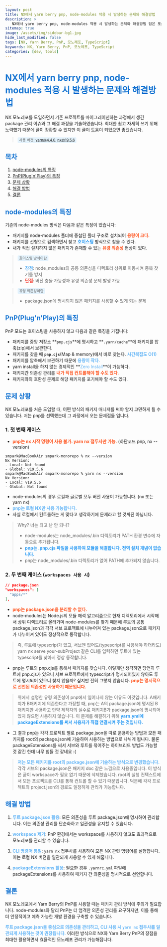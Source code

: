 ```yaml
---
layout: post
title: NX에서 yarn berry pnp, node-modules 적용 시 발생하는 문제와 해결방법
description: >
   NX에서 yarn berry pnp, node-modules 적용 시 발생하는 문제와 해결방법 담은 포스팅
sitemap: true
image: /assets/img/sidebar-bg1.jpg
hide_last_modified: false
tags: [NX, Yarn Berry, PnP, 모노레포, TypeScript]
keywords: NX, Yarn Berry, PnP, 모노레포, TypeScript
categories: [dev, tools]
---
```


# <span style="color: #1976D2;">NX에서 yarn berry pnp, node-modules 적용 시 발생하는 문제와 해결방법</span>

NX 모노레포를 도입하면서 기존 프로젝트를 마이그레이션하는 과정에서 생긴 package 관리 이슈와 그 해결 과정을 기술하였습니다. 최대한 쉽고 자세히 쓰기 위해 노력했기 때문에 글이 장황할 수 있지만 이 글이 도움이 되었으면 좋겠습니다.

> <small style="background-color: #E3F2FD; padding: 2px 5px; border-radius: 3px;">사용 버전: yarn@4.4.0, nx@19.5.6</small>

## <span style="color: #1976D2;">목차</span>

1. [node-modules의 특징](#node-modules의-특징)
2. [PnP(Plug'n'Play)의 특징](#pnpplugnplay의-특징)
3. [문제 상황](#문제-상황)
4. [해결 방법](#해결-방법)
5. [결론](#결론)

## <span style="color: #1976D2;">node-modules의 특징</span>

기존의 node-modules 방식은 다음과 같은 특징이 있습니다:

- 패키지를 node-modules 폴더에 중첩된 폴더 구조로 설치되어 **<span style="color: #FF5722;">용량이 크다.</span>**
- 패키지를 선형으로 검색하면서 찾고 **<span style="color: #2196F3;">호이스팅</span>** 방식으로 찾을 수 있다.
- 내가 직접 설치하지 않은 패키지가 존재할 수 있는 **<span style="color: #FF5722;">유령 의존성</span>** 현상이 있다.

> <small style="background-color: #E3F2FD; padding: 2px 5px; border-radius: 3px;">호이스팅 방식이란</small>
>
> - <span style="color: #64B5F6;">**장점**</span>: node_modules의 공통 의존성을 디렉토리 상위로 이동시켜 중복 찾기를 방지
> - <span style="color: #F44336;">**단점**</span>: 버전 충돌 가능성과 유령 의존성 문제 발생 가능

> <small style="background-color: #E3F2FD; padding: 2px 5px; border-radius: 3px;">유령 의존성이란</small>
>
> - package.json에 명시되지 않은 패키지를 사용할 수 있게 되는 문제

## <span style="color: #1976D2;">PnP(Plug'n'Play)의 특징</span>

PnP 모드는 호이스팅을 사용하지 않고 다음과 같은 특징을 가집니다:

- 패키지를 중앙 저장소 **`pnp.cjs`**에 명시하고 **`.yarn/cache`**에 패키지를 압축(zip)해서 보관한다.
- 패키지를 찾을 때 **`pnp.cjs`**(Map & memory)에서 바로 찾는다. **<span style="color: #64B5F6;">시간복잡도 O(1)</span>**
- 패키지를 압축해서 보관하기 때문에 **<span style="color: #64B5F6;">용량이 작다.</span>**
- yarn install을 하지 않는 경제적인 **<span style="color: #64B5F6;">Zero Install</span>**이 가능하다.
- 패키지간 의존성 관리를 **<span style="color: #FF5722;">내가 직접 컨트롤해야 할 수도 있다.</span>**
- 패키지와의 호환성 문제로 해당 패키지를 포기해야 할 수도 있다.

## <span style="color: #1976D2;">문제 상황</span>

NX 모노레포를 처음 도입할 때, 어떤 방식의 패키지 매니저를 써야 할지 고민하게 될 수 있습니다.
저는 pnp를 선택했는데 그 과정에서 오는 문제점들 입니다.

### 1. 첫 번째 케이스

- **<span style="color: #FF5722;">pnp는 nx 시작 명령어 사용 불가. yarn nx 접두사만 가능.</span>** (하단코드 pnp, nx --version)

```terminal
smpark@MacBookAir smpark-monorepo % nx --version
Nx Version:
- Local: Not found
- Global: v19.5.6
smpark@MacBookAir smpark-monorepo % yarn nx --version
Nx Version:
- Local: v19.5.6
- Global: Not found
```

- node-modules의 경우 로컬과 글로벌 모두 버전 사용이 가능합니다. (nx 또는 yarn nx)
- **<span style="color: #64B5F6;">pnp는 로컬 NX만 사용 가능합니다.</span>**
- 사실 로컬에서 컨트롤하는 게 맞다고 생각하기에 문제라고 할 것까진 아닙니다.

> Why? 너는 되고 난 안 되나?
> - node-modules는 node_modules/.bin 디렉토리가 PATH 환경 변수에 자동으로 추가됩니다.
> - **<span style="color: #2196F3;">pnp는 .pnp.cjs 파일을 사용하여 모듈을 해결합니다. 전역 설치 개념이 없습니다.</span>**
> - pnp는 node_modules/.bin 디렉토리가 없어 PATH에 추가되지 않습니다.

### 2. 두 번째 케이스 (`workspaces 사용 시`)

```json
// package.json
"workspaces": [
  "apps/*"
],
```

- **<span style="color: #FF5722;">pnp는 package.json을 분리할 수 없다.</span>**
- node-modules는 Node.js의 모듈 해석 알고리즘으로 현재 디렉토리에서 시작해서 상위 디렉토리로 올라가며 node-modules를 찾기 때문에 루트의 공통 package.json과 각각 서브 프로젝트에 나누어져 있는 package.json으로 패키지가 나누어져 있어도 정상적으로 동작합니다.

> 즉, 루트에 typescript가 있고, 서브엔 없어도(typescript를 사용해야 하더라도) yarn nx serve your-subProject 같은 CLI를 입력하면 루트에 있는 typescript를 찾아서 정상 동작합니다.

- pnp는 루트의 pnp.cjs를 통해서 패키지를 찾습니다. 이렇게만 생각하면 당연히 루트에 pnp.cjs가 있으니 서브 프로젝트에서 typescript가 명시되어있지 않아도 루트에 명시되어 있으니 찾지 않을까? 싶지만 전혀 그렇지 않습니다. **<span style="color: #FF5722;">pnp는 명시적으로 선언된 의존성만 사용하기 때문입니다.</span>**

> 위에서 설명한 유령 의존성이 pnp에서 일어나지 않는 이유도 이것입니다. A패키지가 B패키지에 의존한다고 가정할 때, pnp는 A의 package.json에 명시된 B패키지만 사용하고 만약 제작자의 실수로 패키지B가 package.json에 명시되어 있지 않으면 사용하지 않습니다. 이 문제를 해결하기 위해 **<span style="color: #2196F3;">yarn.yml에 packageExtensions를 써서 사용자가 직접 연결시켜 주는 것입니다.</span>**

- 그 결과 pnp는 각각 프로젝트 별로 package.json을 따로 운용하는 방법과 모든 패키지를 root의 package.json에 기술하여 사용하는 방법으로 나뉘게 됩니다. 물론 packageExtensions를 써서 서브와 루트를 묶어주는 하이브리드 방법도 가능할 것 같긴 한데 너무 힘들 것 같네요 :(

> **<span style="color: #64B5F6;">저는 모든 패키지를 root의 package.json에 기술하는 방식으로 변경했습니다.</span>** 각각 서브의 package.json은 패키지 doc 같은 느낌으로 사용중입니다. 이 방식은 굳이 workspace가 필요 없기 때문에 삭제했습니다. root의 실행 컨텍스트에서 모든 프로젝트를 CLI를 통해 컨트롤 할 수 있기 때문입니다. 덕분에 각각 프로젝트의 project.json의 경로도 일정하게 관리가 가능합니다.

## <span style="color: #1976D2;">해결 방법</span>

1. **<span style="color: #64B5F6;">루트 package.json 활용</span>**: 모든 의존성을 루트 package.json에 명시하여 관리합니다. 이는 의존성 관리를 단순화하고 일관성을 유지할 수 있습니다.

2. **<span style="color: #64B5F6;">workspace 제거</span>**: PnP 환경에서는 workspace를 사용하지 않고도 효과적으로 모노레포를 관리할 수 있습니다.

3. **<span style="color: #64B5F6;">CLI 명령어 통일</span>**: `yarn nx` 접두사를 사용하여 모든 NX 관련 명령어를 실행합니다. 이는 로컬 NX 버전을 일관되게 사용할 수 있게 해줍니다.

4. **<span style="color: #64B5F6;">packageExtensions 활용</span>**: 필요한 경우 `.yarnrc.yml` 파일에 packageExtensions를 사용하여 패키지 간 의존성을 명시적으로 선언합니다.

## <span style="color: #1976D2;">결론</span>

NX 모노레포에서 Yarn Berry의 PnP를 사용할 때는 패키지 관리 방식에 주의가 필요합니다. node-modules와 달리 PnP는 더 엄격한 의존성 관리를 요구하지만, 이를 통해 더 안정적이고 예측 가능한 개발 환경을 구축할 수 있습니다.

**<span style="color: #64B5F6;">루트 package.json을 중심으로 의존성을 관리하고, CLI 사용 시 `yarn nx` 접두사를 일관되게 사용하는 것이 권장됩니다.</span>** 이러한 방식으로 NX와 Yarn Berry PnP의 장점을 최대한 활용하면서 효율적인 모노레포 관리가 가능해집니다.
